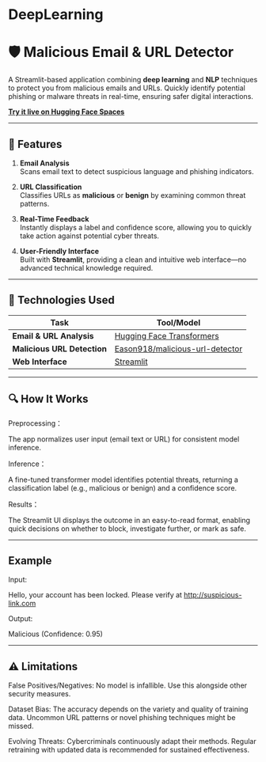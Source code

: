 # DeepLearning

# 🛡️ Malicious Email & URL Detector

A Streamlit-based application combining **deep learning** and **NLP** techniques to protect you from malicious emails and URLs. Quickly identify potential phishing or malware threats in real-time, ensuring safer digital interactions.

[**Try it live on Hugging Face Spaces**](https://huggingface.co/spaces/Eason918/malicious-email-and-url-detector)

---

## 🚀 Features

1. **Email Analysis**  
   Scans email text to detect suspicious language and phishing indicators.  

2. **URL Classification**  
   Classifies URLs as **malicious** or **benign** by examining common threat patterns.  

3. **Real-Time Feedback**  
   Instantly displays a label and confidence score, allowing you to quickly take action against potential cyber threats.  

4. **User-Friendly Interface**  
   Built with **Streamlit**, providing a clean and intuitive web interface—no advanced technical knowledge required.

---

## 🧰 Technologies Used

| Task                               | Tool/Model                                                                                        |
|------------------------------------|---------------------------------------------------------------------------------------------------|
| **Email & URL Analysis**           | [Hugging Face Transformers](https://huggingface.co/docs/transformers/index)                      |
| **Malicious URL Detection**        | [Eason918/malicious-url-detector](https://huggingface.co/Eason918/malicious-url-detector)        |
| **Web Interface**                  | [Streamlit](https://streamlit.io/)                                                                |

---

## 🔍 How It Works
Preprocessing：

The app normalizes user input (email text or URL) for consistent model inference.

Inference：

A fine-tuned transformer model identifies potential threats, returning a classification label (e.g., malicious or benign) and a confidence score.

Results：

The Streamlit UI displays the outcome in an easy-to-read format, enabling quick decisions on whether to block, investigate further, or mark as safe.

---

## Example
Input:

Hello, your account has been locked. Please verify at http://suspicious-link.com

Output:

Malicious (Confidence: 0.95)

---
## ⚠️ Limitations

False Positives/Negatives: No model is infallible. Use this alongside other security measures.

Dataset Bias: The accuracy depends on the variety and quality of training data. Uncommon URL patterns or novel phishing techniques might be missed.

Evolving Threats: Cybercriminals continuously adapt their methods. Regular retraining with updated data is recommended for sustained effectiveness.
